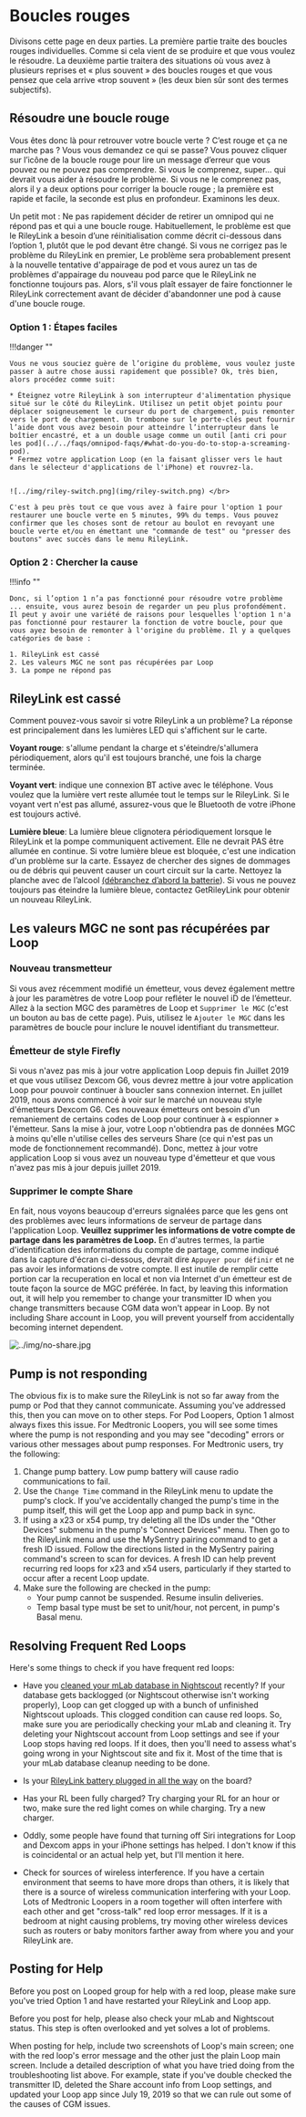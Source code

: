 # Boucles rouges

Divisons cette page en deux parties. La première partie traite des boucles rouges individuelles. Comme si cela vient de se produire et que vous voulez le résoudre. La deuxième partie traitera des situations où vous avez à plusieurs reprises et « plus souvent » des boucles rouges et que vous pensez que cela arrive «trop souvent » (les deux bien sûr sont des termes subjectifs).

## Résoudre une boucle rouge

Vous êtes donc là pour retrouver votre boucle verte ? C’est rouge et ça ne marche pas ? Vous vous demandez ce qui se passe? Vous pouvez cliquer sur l’icône de la boucle rouge pour lire un message d’erreur que vous pouvez ou ne pouvez pas comprendre. Si vous le comprenez, super... qui devrait vous aider à résoudre le problème. Si vous ne le comprenez pas, alors il y a deux options pour corriger la boucle rouge ; la première est rapide et facile, la seconde est plus en profondeur. Examinons les deux.

Un petit mot : Ne pas rapidement décider de retirer un omnipod qui ne répond pas et qui a une boucle rouge. Habituellement, le problème est que le RileyLink a besoin d’une réinitialisation comme décrit ci-dessous dans l’option 1, plutôt que le pod devant être changé. Si vous ne corrigez pas le problème du RileyLink en premier, Le problème sera probablement present à la nouvelle tentative d'appairage de pod et vous aurez un tas de problèmes d'appairage du nouveau pod parce que le RileyLink ne fonctionne toujours pas. Alors, s'il vous plaît essayer de faire fonctionner le RileyLink correctement avant de décider d'abandonner une pod à cause d'une boucle rouge.

### Option 1 : Étapes faciles

!!!danger ""

    Vous ne vous souciez guère de l’origine du problème, vous voulez juste passer à autre chose aussi rapidement que possible? Ok, très bien, alors procédez comme suit:

    * Éteignez votre RileyLink à son interrupteur d'alimentation physique situé sur le côté du RileyLink. Utilisez un petit objet pointu pour déplacer soigneusement le curseur du port de chargement, puis remonter vers le port de chargement. Un trombone sur le porte-clés peut fournir l’aide dont vous avez besoin pour atteindre l’interrupteur dans le boîtier encastré, et a un double usage comme un outil [anti cri pour les pod](../../faqs/omnipod-faqs/#what-do-you-do-to-stop-a-screaming-pod).
    * Fermez votre application Loop (en la faisant glisser vers le haut dans le sélecteur d'applications de l'iPhone) et rouvrez-la.


    ![../img/riley-switch.png](img/riley-switch.png) </br>

    C'est à peu près tout ce que vous avez à faire pour l'option 1 pour restaurer une boucle verte en 5 minutes, 99% du temps. Vous pouvez confirmer que les choses sont de retour au boulot en revoyant une boucle verte et/ou en émettant une "commande de test" ou "presser des boutons" avec succès dans le menu RileyLink.

### Option 2 : Chercher la cause

!!!info ""

    Donc, si l’option 1 n’a pas fonctionné pour résoudre votre problème ... ensuite, vous aurez besoin de regarder un peu plus profondément. Il peut y avoir une variété de raisons pour lesquelles l'option 1 n'a pas fonctionné pour restaurer la fonction de votre boucle, pour que vous ayez besoin de remonter à l'origine du problème. Il y a quelques catégories de base :

    1. RileyLink est cassé
    2. Les valeurs MGC ne sont pas récupérées par Loop
    3. La pompe ne répond pas

## RileyLink est cassé

Comment pouvez-vous savoir si votre RileyLink a un problème? La réponse est principalement dans les lumières LED qui s'affichent sur le carte.

**Voyant rouge**: s'allume pendant la charge et s'éteindre/s'allumera périodiquement, alors qu'il est toujours branché, une fois la charge terminée.

**Voyant vert**: indique une connexion BT active avec le téléphone. Vous voulez que la lumière vert reste allumée tout le temps sur le RileyLink. Si le voyant vert n'est pas allumé, assurez-vous que le Bluetooth de votre iPhone est toujours activé.

**Lumière bleue**: La lumière bleue clignotera périodiquement lorsque le RileyLink et la pompe communiquent activement. Elle ne devrait PAS être allumée en continue. Si votre lumière bleue est bloquée, c'est une indication d'un problème sur la carte. Essayez de chercher des signes de dommages ou de débris qui peuvent causer un court circuit sur la carte. Nettoyez la planche avec de l’alcool [(débranchez d’abord la batterie](https://youtu.be/s2qNPLpfwww)). Si vous ne pouvez toujours pas éteindre la lumière bleue, contactez GetRileyLink pour obtenir un nouveau RileyLink.

## Les valeurs MGC ne sont pas récupérées par Loop

### Nouveau transmetteur

Si vous avez récemment modifié un émetteur, vous devez également mettre à jour les paramètres de votre Loop pour refléter le nouvel iD de l’émetteur. Allez à la section MGC des paramètres de Loop et `Supprimer le MGC` (c'est un bouton au bas de cette page). Puis, utilisez le `Ajouter le MGC` dans les paramètres de boucle pour inclure le nouvel identifiant du transmetteur.

### Émetteur de style Firefly

Si vous n'avez pas mis à jour votre application Loop depuis fin Juillet 2019 et que vous utilisez Dexcom G6, vous devrez mettre à jour votre application Loop pour pouvoir continuer à boucler sans connexion internet. En juillet 2019, nous avons commencé à voir sur le marché un nouveau style d'émetteurs Dexcom G6. Ces nouveaux émetteurs ont besoin d'un remaniement de certains codes de Loop pour continuer à « espionner » l'émetteur. Sans la mise à jour, votre Loop n'obtiendra pas de données MGC à moins qu'elle n'utilise celles des serveurs Share (ce qui n'est pas un mode de fonctionnement recommandé). Donc, mettez à jour votre application Loop si vous avez un nouveau type d'émetteur et que vous n'avez pas mis à jour depuis juillet 2019.

### Supprimer le compte Share

En fait, nous voyons beaucoup d'erreurs signalées parce que les gens ont des problèmes avec leurs informations de serveur de partage dans l'application Loop. **Veuillez supprimer les informations de votre compte de partage dans les paramètres de Loop.** En d'autres termes, la partie d'identification des informations du compte de partage, comme indiqué dans la capture d'écran ci-dessous, devrait dire `Appuyer pour définir` et ne pas avoir les informations de votre compte. Il est inutile de remplir cette portion car la recuperation en local et non via Internet d'un émetteur est de toute façon la source de MGC préférée. In fact, by leaving this information out, it will help you remember to change your transmitter ID when you change transmitters because CGM data won't appear in Loop. By not including Share account in Loop, you will prevent yourself from accidentally becoming internet dependent.

![../img/no-share.jpg](img/no-share.jpg)

## Pump is not responding

The obvious fix is to make sure the RileyLink is not so far away from the pump or Pod that they cannot communicate. Assuming you've addressed this, then you can move on to other steps. For Pod Loopers, Option 1 almost always fixes this issue. For Medtronic Loopers, you will see some times where the pump is not responding and you may see "decoding" errors or various other messages about pump responses. For Medtronic users, try the following:

1. Change pump battery. Low pump battery will cause radio communications to fail.
2. Use the `Change Time` command in the RileyLink menu to update the pump's clock. If you've accidentally changed the pump's time in the pump itself, this will get the Loop app and pump back in sync.
3. If using a x23 or x54 pump, try deleting all the IDs under the "Other Devices" submenu in the pump's "Connect Devices" menu.  Then go to the RileyLink menu and use the MySentry pairing command to get a fresh ID issued. Follow the directions listed in the MySentry pairing command's screen to scan for devices. A fresh ID can help prevent recurring red loops for x23 and x54 users, particularly if they started to occur after a recent Loop update.
4. Make sure the following are checked in the pump:
    * Your pump cannot be suspended.  Resume insulin deliveries.
    * Temp basal type must be set to unit/hour, not percent, in pump's Basal menu.

## Resolving Frequent Red Loops

Here's some things to check if you have frequent red loops:

* Have you [cleaned your mLab database in Nightscout](../nightscout/mlab_cleanup/) recently? If your database gets backlogged (or Nightscout otherwise isn't working properly), Loop can get clogged up with a bunch of unfinished Nightscout uploads. This clogged condition can cause red loops. So, make sure you are periodically checking your mLab and cleaning it. Try deleting your Nightscout account from Loop settings and see if your Loop stops having red loops. If it does, then you'll need to assess what's going wrong in your Nightscout site and fix it. Most of the time that is your mLab database cleanup needing to be done.

* Is your [RileyLink battery plugged in all the way](../build/step5.md#assemble-rileylink) on the board?

* Has your RL been fully charged? Try charging your RL for an hour or two, make sure the red light comes on while charging. Try a new charger.

* Oddly, some people have found that turning off Siri integrations for Loop and Dexcom apps in your iPhone settings has helped. I don't know if this is coincidental or an actual help yet, but I'll mention it here.

* Check for sources of wireless interference. If you have a certain environment that seems to have more drops than others, it is likely that there is a source of wireless communication interfering with your Loop. Lots of Medtronic Loopers in a room together will often interfere with each other and get "cross-talk" red loop error messages. If it is a bedroom at night causing problems, try moving other wireless devices such as routers or baby monitors farther away from where you and your RileyLink are.

## Posting for Help

Before you post on Looped group for help with a red loop, please make sure you've tried Option 1 and have restarted your RileyLink and Loop app.

Before you post for help, please also check your mLab and Nightscout status. This step is often overlooked and yet solves a lot of problems.

When posting for help, include two screenshots of Loop's main screen; one with the red loop's error message and the other just the plain Loop main screen. Include a detailed description of what you have tried doing from the troubleshooting list above. For example, state if you've double checked the transmitter ID, deleted the Share account info from Loop settings, and updated your Loop app since July 19, 2019 so that we can rule out some of the causes of CGM issues.
